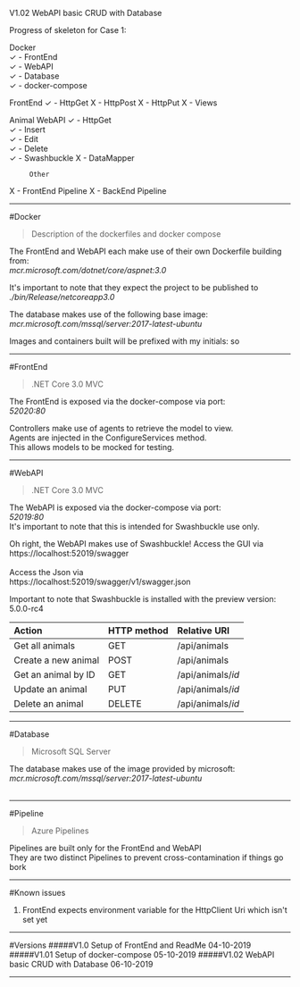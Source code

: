 V1.02 WebAPI basic CRUD with Database

Progress of skeleton for Case 1:

Docker                   
 ✓ - FrontEnd            
 ✓ - WebAPI              
 ✓ - Database              
 ✓ - docker-compose       

FrontEnd 
 ✓ - HttpGet 
 X - HttpPost
 X - HttpPut 
 X - Views   
 
 Animal  WebAPI
✓ - HttpGet   
 ✓ - Insert   
 ✓ - Edit     
 ✓ - Delete   
 ✓ - Swashbuckle 
X - DataMapper 

         Other 
 X - FrontEnd Pipeline 
  X - BackEnd Pipeline 
&nbsp;
___
#Docker
>Description of the dockerfiles and docker compose                                           


The FrontEnd and WebAPI each make use of their own Dockerfile building from:   <br>
*mcr.microsoft.com/dotnet/core/aspnet:3.0 <br>*

It's important to note that they expect the project to be published to <br>
*./bin/Release/netcoreapp3.0  <br>*

The database makes use of the following base image: <br>
*mcr.microsoft.com/mssql/server:2017-latest-ubuntu* <br>

Images and containers built will be prefixed with my initials: so

___
#FrontEnd
>.NET Core 3.0 MVC   


The FrontEnd is exposed via the docker-compose via port: <br>
*52020:80*

Controllers make use of agents to retrieve the model to view. <br> 
Agents are injected in the ConfigureServices method.<br>
This allows models to be mocked for testing.
___
#WebAPI
>.NET Core 3.0 MVC   


The WebAPI is exposed via the docker-compose via port: <br>
*52019:80* <br> 
It's important to note that this is intended for Swashbuckle use only. <br> 

Oh right, the WebAPI makes use of Swashbuckle!
Access the GUI via <br>
https://localhost:52019/swagger  
<br> 
Access the Json via  <br>
https://localhost:52019/swagger/v1/swagger.json

Important to note that Swashbuckle is installed with the preview version: <br>
 5.0.0-rc4

 | Action             | HTTP method     | Relative URI       |
|:--------------------|:----------------|:-------------------|
| Get all animals     | GET             | /api/animals       |  
| Create a new animal | POST            | /api/animals       | 
| Get an animal by ID | GET             | /api/animals/*id*  |  
| Update an animal    | PUT             | /api/animals/*id*  | 
| Delete an animal    | DELETE          | /api/animals/*id*  |

___
#Database
>Microsoft SQL Server   


The database makes use of the image provided by microsoft: <br>
*mcr.microsoft.com/mssql/server:2017-latest-ubuntu*  
<br>
___
#Pipeline
>Azure Pipelines


Pipelines are built only for the FrontEnd and WebAPI <br>
They are two distinct Pipelines to prevent cross-contamination if things go bork
&nbsp;
___
#Known issues
1. FrontEnd expects environment variable for the HttpClient Uri which isn't set yet
&nbsp;
___
#Versions
#####V1.0 Setup of FrontEnd and ReadMe 04-10-2019
#####V1.01 Setup of docker-compose 05-10-2019
#####V1.02 WebAPI basic CRUD with Database 06-10-2019
___
